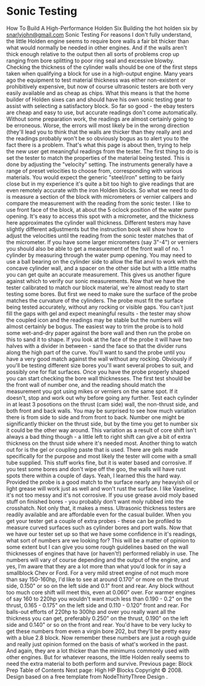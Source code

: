 # Sonic Testing

How To Build A High-Performance Holden Six
Building the hot holden six
by snarlyjohn@gmail.com
Sonic Testing
For reasons I don't fully understand, the little Holden engine seems
to require bore walls a fair bit thicker than what would normally be needed
in other engines. And if the walls aren't thick enough relative to the output
then all sorts of problems crop up ranging from bore splitting to poor ring seal and
excessive blowby. Checking the thickness of the cylinder walls should be one of the
first steps taken when qualifying a block for use in a high-output engine.
Many years ago the equipment to test material thickness was either non-existent or
prohibitively expensive, but now of course ultrasonic testers are both very easily available
and as cheap as chips. What this means is that the home builder of Holden sixes can and should
have his own sonic testing gear to assist with selecting a satisfactory block. So far so good -
the ebay testers are cheap and easy to use, but accurate readings don't come automatically.
Without some preparation work, the readings are almost certainly going to be erroneous. Worse,
the errors will most likely be in the wrong direction (they'll lead you to think that the walls are thicker
than they really are) and the readings probably won't be so obviously bogus as to alert you
to the fact there is a problem. That's what this page is about then, trying to help the new user
get  meaningful readings from the tester.
The first thing to do is set the tester to match the properties of the material being tested. This
is done by adjusting the "velocity" setting. The instruments generally have a range of preset
velocities to choose from, corresponding with various materials. You would expect the generic "steel/iron"
setting to be fairly close but in my experience it's quite a bit too high to give readings that are even remotely
accurate with the iron Holden blocks. So what we need to do is measure a section of the block with micrometers
or vernier calipers and compare the measurement with the reading from the sonic tester. I like to use front
face of the block, at about the 5 oclock position of the water pump opening. It's easy to access this spot with
a micrometer, and the thickness here approximates the cylinder wall thickness. Different testers may have slightly
different adjustments but the instruction book will show how to adjust the velocities until the reading from the
sonic tester matches that of the micrometer. If you have some larger micrometers (say 3"-4") or verniers you should
also be able to get a measurement of the front wall of no. 1 cylinder by measuring through the water pump
opening. You may need to use a ball bearing on the cylinder side to allow the flat anvil to work with the concave
cylinder wall, and a spacer on the other side but with a little maths you can get quite an accurate measurement. 
This gives us another figure against which to verify our sonic measurements.
Now that we have the tester calibrated to match our block material, we're almost ready to start testing some bores.
But first we need to make sure the surface of the probe matches the curvature of the cylinders. The probe
must
fit the surface being tested accurately, without any rocking or visible gaps. You can't just fill the gaps with gel
and expect meaningful results - the tester may show the coupled icon and the readings may be stable but the numbers
will almost certainly be bogus. The easiest way to trim the probe is to hold some wet-and-dry paper against the bore
wall and then run the probe on this to sand it to shape. If you look at the face of the probe it will have two halves
with a divider in between - sand the face so that the divider runs along the high part of the curve. You'll want to
sand the probe until you have a very good match against the wall without
any rocking. Obviously if you'll be testing different size bores you'll want several probes to suit, and possibly one
for flat surfaces. Once you have the probe properly shaped you can start checking the bore wall thicknesses. The first
test should be the front wall of number one, and the reading should match the measurement you got using mikes or verniers
on the same spot. If it doesn't, stop and work out why before going any further.
Test each cylinder in at least 3 posotions on the thrust (cam side) wall, the non-thrust side, and both front and back walls.
You may be surprised to see how much variation there is from side to side and from front to back. Number one might be
significantly thicker on the thrust side, but by the time you get to number six it could be the other way around. This
variation as a result of core shift isn't always a bad thing though - a little left to right shift can give a bit of extra thickness
on the thrust side where it's needed most.
Another thing to watch out for is the gel or coupling paste that is used. There are gels made specifically for the
purpose and most likely the tester will come with a small tube supplied. This stuff works fine, but it is water based
and corrosive. If you test some bores and don't wipe off the goo, the walls will have rust spots there within a couple of days.
Yeah, I learned this the hard way. Provided the probe is a good match to the surface nearly any heavyish oil or light
grease will work just as well and won't rust the surface. I like Vaseline; it's not too messy and it's not corrosive. If
you use grease avoid moly based stuff on finished bores - you probably don't want moly rubbed into the crosshatch. Not only
that, it makes a mess.
Ultrasonic thickness testers are readily available and are
affordable even for the casual builder. When you get your tester get a couple of
extra probes - these can be profiled to measure curved surfaces such as cylinder
bores and port walls.
Now that we have our tester set up so that we have some confidence in it's readings, what sort of numbers
are we looking for? This will be a matter of opinion to some extent but I can give you some rough guidelines based on
the wall thicknesses of engines that have (or haven't!) performed reliably in use. The numbers will vary of course depending
and the output of the engine, and yes, I'm aware that they are a lot more than what you'd look for in say a smallblock Chev or Ford.
For a very mild street engine of not much more than say 150-160hp, I'd like to see at around 0.170" or more on the thrust side,
0.150" or so on the left side and 0.1" front and rear. Any block without too much core shift will meet this, even at 0.060" over.
For warmer engines of say 160 to 220hp you wouldn't want much less than 0.190 - 0.2" on the thrust, 0.165 - 0.175" on the left side
and 0.110 - 0.120" front and rear.
For balls-out efforts of 220hp to 300hp and over you really want all the thickness you can get, preferably 0.250" on the thrust, 0.190" on the
left side and 0.140" or so on the front and rear. You'd have to be very lucky to get these numbers from even a virgin bore 202, but they'll
be pretty easy with a blue 2.8 block.
Now remember these numbers are just a rough guide and really just opinion formed on the basis of what's worked in the past. And again,
they are a lot thicker than the minimums commonly used with other engines. But for whatever reasons, the little Holden really seems to
need the extra material to both perform and survive.
Previous page: Block Prep
Table of Contents
Next page: High HP Blocks
Copyright © 2008. Design
based on a free template from
NodeThirtyThree
Design
.